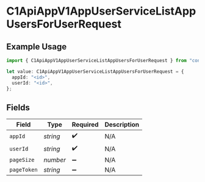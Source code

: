 # C1ApiAppV1AppUserServiceListAppUsersForUserRequest

## Example Usage

```typescript
import { C1ApiAppV1AppUserServiceListAppUsersForUserRequest } from "conductorone-sdk-typescript/sdk/models/operations";

let value: C1ApiAppV1AppUserServiceListAppUsersForUserRequest = {
  appId: "<id>",
  userId: "<id>",
};
```

## Fields

| Field              | Type               | Required           | Description        |
| ------------------ | ------------------ | ------------------ | ------------------ |
| `appId`            | *string*           | :heavy_check_mark: | N/A                |
| `userId`           | *string*           | :heavy_check_mark: | N/A                |
| `pageSize`         | *number*           | :heavy_minus_sign: | N/A                |
| `pageToken`        | *string*           | :heavy_minus_sign: | N/A                |